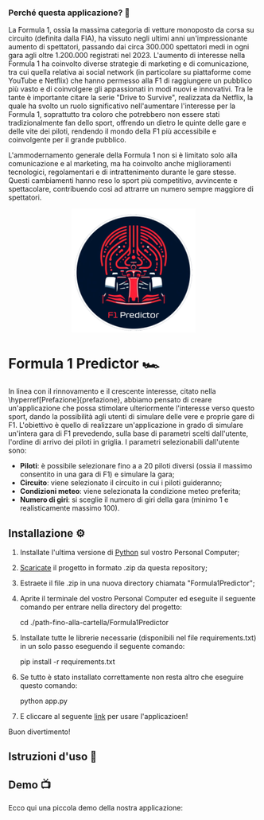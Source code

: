 

### Perché questa applicazione? 🤔
La Formula 1, ossia la massima categoria di vetture monoposto da corsa su circuito (definita dalla FIA), ha vissuto negli ultimi anni un'impressionante aumento di spettatori, passando dai circa 300.000 spettatori medi in ogni gara agli oltre 1.200.000 registrati nel 2023. L'aumento di interesse nella Formula 1 ha coinvolto diverse strategie di marketing e di comunicazione, tra cui quella relativa ai social network (in particolare su piattaforme come YouTube e Netflix) che hanno permesso alla F1 di raggiungere un pubblico più vasto e di coinvolgere gli appassionati in modi nuovi e innovativi. Tra le tante è importante citare la serie "Drive to Survive", realizzata da Netflix, la quale ha svolto un ruolo significativo nell'aumentare l'interesse per la Formula 1, soprattutto tra coloro che potrebbero non essere stati tradizionalmente fan dello sport, offrendo un dietro le quinte delle gare e delle vite dei piloti, rendendo il mondo della F1 più accessibile e coinvolgente per il grande pubblico. 

L'ammodernamento generale della Formula 1 non si è limitato solo alla comunicazione e al marketing, ma ha coinvolto anche miglioramenti tecnologici, regolamentari e di intrattenimento durante le gare stesse. Questi cambiamenti hanno reso lo sport più competitivo, avvincente e spettacolare, contribuendo così ad attrarre un numero sempre maggiore di spettatori.

<p align="center"> 
    <img src="Media/Logo.png" alt="Logo" width="250" height="250">
</p>

# Formula 1 Predictor 🏎️
In linea con il rinnovamento e il crescente interesse, citato nella \hyperref[Prefazione]{prefazione}, abbiamo pensato di creare un'applicazione che possa stimolare ulteriormente l'interesse verso questo sport, dando la possibilità agli utenti di simulare delle vere e proprie gare di F1. L'obiettivo è quello di realizzare un'applicazione in grado di simulare un'intera gara di F1 prevedendo, sulla base di parametri scelti dall'utente, l'ordine di arrivo dei piloti in griglia. I parametri selezionabili dall'utente sono:

- **Piloti**: è possibile selezionare fino a a 20 piloti diversi (ossia il massimo consentito in una gara di F1) e simulare la gara;
- **Circuito**: viene selezionato il circuito in cui i piloti guideranno;
- **Condizioni meteo**: viene selezionata la condizione meteo preferita;
- **Numero di giri**: si sceglie il numero di giri della gara (minimo 1 e realisticamente massimo 100).

## Installazione ⚙️
1. Installate l'ultima versione di [Python](https://www.python.org/) sul vostro Personal Computer;
2. [Scaricate](https://github.com/John-64/Formula-1-Predictor/archive/refs/heads/main.zip) il progetto in formato .zip da questa repository;
3. Estraete il file .zip in una nuova directory chiamata "Formula1Predictor";
4. Aprite il terminale del vostro Personal Computer ed eseguite il seguente comando per entrare nella directory del progetto: 

   cd ./path-fino-alla-cartella/Formula1Predictor
5. Installate tutte le librerie necessarie (disponibili nel file requirements.txt) in un solo passo eseguendo il seguente comando:

   pip install -r requirements.txt

6. Se tutto è stato installato correttamente non resta altro che eseguire questo comando:
   
   python app.py
   
8. E cliccare al seguente [link](http://127.0.0.1:5000/) per usare l'applicazioen!

Buon divertimento!
 
## Istruzioni d'uso 📖

## Demo 📺
Ecco qui una piccola demo della nostra applicazione:

